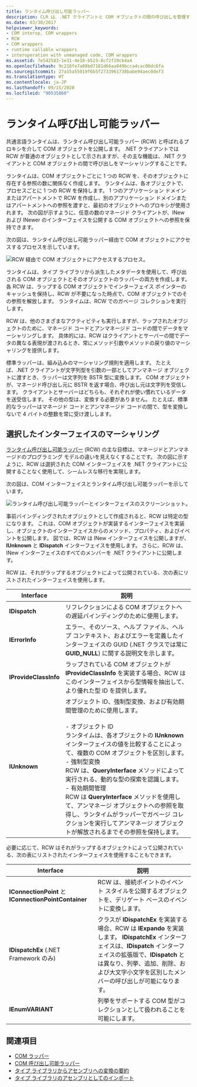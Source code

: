 ```yaml
---
title: ランタイム呼び出し可能ラッパー
description: CLR は、.NET クライアントと COM オブジェクトの間の呼び出しを管理するランタイム呼び出し可能ラッパーを介して COM オブジェクトを公開します。
ms.date: 03/30/2017
helpviewer_keywords:
- COM interop, COM wrappers
- RCW
- COM wrappers
- runtime callable wrappers
- interoperation with unmanaged code, COM wrappers
ms.assetid: 7e542583-1e31-4e10-b523-8cf2f29cb4a4
ms.openlocfilehash: 9c218fe7a08bd7181d66aa849bcca4cac00dc6fa
ms.sourcegitcommit: 27a15a55019f6b5f2733961738babe94aec0def3
ms.translationtype: HT
ms.contentlocale: ja-JP
ms.lasthandoff: 09/15/2020
ms.locfileid: "90535860"
---
```

# <a name="runtime-callable-wrapper"></a>ランタイム呼び出し可能ラッパー
共通言語ランタイムは、ランタイム呼び出し可能ラッパー (RCW) と呼ばれるプロキシを介して COM オブジェクトを公開します。 .NET クライアントでは RCW が普通のオブジェクトとして示されますが、その主な機能は、.NET クライアントと COM オブジェクトの間で呼び出しをマーシャリングすることです。  
  
 ランタイムは、COM オブジェクトごとに 1 つの RCW を、そのオブジェクトに存在する参照の数に関係なく作成します。 ランタイムは、各オブジェクトで、プロセスごとに 1 つの RCW を保持します。  1 つのアプリケーション ドメインまたはアパートメントで RCW を作成し、別のアプリケーション ドメインまたはアパートメントへの参照を渡すと、最初のオブジェクトへのプロキシが使用されます。  次の図が示すように、任意の数のマネージド クライアントが、INew および INewer のインターフェイスを公開する COM オブジェクトへの参照を保持できます。  

次の図は、ランタイム呼び出し可能ラッパー経由で COM オブジェクトにアクセスするプロセスを示しています。

 ![RCW 経由で COM オブジェクトにアクセスするプロセス。](./media/runtime-callable-wrapper/runtime-callable-wrapper.gif)  

 ランタイムは、タイプ ライブラリから派生したメタデータを使用して、呼び出される COM オブジェクトとそのオブジェクトのラッパーの両方を作成します。 各 RCW は、ラップする COM オブジェクトでインターフェイス ポインターのキャッシュを保持し、RCW が不要になった時点で、COM オブジェクトでのその参照を解放します。 ランタイムは、RCW でのガベージ コレクションを実行します。  
  
 RCW は、他のさまざまなアクティビティも実行しますが、ラップされたオブジェクトのために、マネージド コードとアンマネージド コードの間でデータをマーシャリングします。 具体的には、RCW はクライアントとサーバーの間でデータの異なる表現が渡されるとき、常にメソッド引数やメソッドの戻り値のマーシャリングを提供します。  
  
 標準ラッパーは、組み込みのマーシャリング規則を適用します。 たとえば、.NET クライアントが文字列型を引数の一部としてアンマネージ オブジェクトに渡すとき、ラッパーは文字列を BSTR 型に変換します。 COM オブジェクトが、マネージド呼び出し元に BSTR を返す場合、呼び出し元は文字列を受信します。 クライアントとサーバーはどちらも、それぞれが使い慣れているデータを送受信します。 その他の型は、変換する必要がありません。 たとえば、標準的なラッパーはマネージド コードとアンマネージド コードの間で、型を変換しないで 4 バイトの整数を常に受け渡しします。  
  
## <a name="marshaling-selected-interfaces"></a>選択したインターフェイスのマーシャリング  
 [ランタイム呼び出し可能ラッパー](runtime-callable-wrapper.md) (RCW) の主な目標は、マネージドとアンマネージドのプログラミング モデルの違いを見えなくすることです。 次の図に示すように、RCW は選択された COM インターフェイスを .NET クライアントに公開することなく使用して、シームレスな移行を実現します。

 次の図は、COM インターフェイスとランタイム呼び出し可能ラッパーを示しています。
  
 ![ランタイム呼び出し可能ラッパーとインターフェイスのスクリーンショット。](./media/runtime-callable-wrapper/runtime-callable-wrapper-interfaces.gif)  
  
 事前バインディングされたオブジェクトとして作成されると、RCW は特定の型になります。 これは、COM オブジェクトが実装するインターフェイスを実装し、オブジェクトのインターフェイスからのメソッド、プロパティ、およびイベントを公開します。 図では、RCW は INew インターフェイスを公開しますが、**IUnknown** と **IDispatch** インターフェイスを使用します。 さらに、RCW は、INew インターフェイスのすべてのメンバーを .NET クライアントに公開します。  
  
 RCW は、それがラップするオブジェクトによって公開されている、次の表にリストされたインターフェイスを使用します。  
  
|Interface|説明|  
|---------------|-----------------|  
|**IDispatch**|リフレクションによる COM オブジェクトへの遅延バインディングのために使用します。|  
|**IErrorInfo**|エラー、そのソース、ヘルプ ファイル、ヘルプ コンテキスト、およびエラーを定義したインターフェイスの GUID (.NET クラスでは常に **GUID_NULL**) に関する説明文を示します。|  
|**IProvideClassInfo**|ラップされている COM オブジェクトが **IProvideClassInfo** を実装する場合、RCW はこのインターフェイスから型情報を抽出して、より優れた型 ID を提供します。|  
|**IUnknown**|オブジェクト ID、強制型変換、および有効期間管理のために使用します。<br /><br /> -   オブジェクト ID<br />     ランタイムは、各オブジェクトの **IUnknown** インターフェイスの値を比較することによって、複数の COM オブジェクトを区別します。<br />-   強制型変換<br />     RCW は、**QueryInterface** メソッドによって実行される、動的な型の探索を認識します。<br />-   有効期間管理<br />     RCW は **QueryInterface** メソッドを使用して、アンマネージ オブジェクトへの参照を取得し、ランタイムがラッパーでガベージ コレクションを実行してアンマネージ オブジェクトが解放されるまでその参照を保持します。|  
  
 必要に応じて、RCW はそれがラップするオブジェクトによって公開されている、次の表にリストされたインターフェイスを使用することもできます。  
  
|Interface|説明|  
|---------------|-----------------|  
|**IConnectionPoint** と **IConnectionPointContainer**|RCW は、接続ポイントのイベント スタイルを公開するオブジェクトを、デリゲート ベースのイベントに変換します。|  
|**IDispatchEx** (.NET Framework のみ) |クラスが **IDispatchEx** を実装する場合、RCW は **IExpando** を実装します。 **IDispatchEx** インターフェイスは、**IDispatch** インターフェイスの拡張版で、**IDispatch** とは異なり、列挙、追加、削除、および大文字小文字を区別したメンバーの呼び出しが可能になります。|  
|**IEnumVARIANT**|列挙をサポートする COM 型がコレクションとして扱われることを可能にします。|  
  
## <a name="see-also"></a>関連項目

- [COM ラッパー](com-wrappers.md)
- [COM 呼び出し可能ラッパー](com-callable-wrapper.md)
- [タイプ ライブラリからアセンブリへの変換の要約](/previous-versions/dotnet/netframework-4.0/k83zzh38(v=vs.100))
- [タイプ ライブラリのアセンブリとしてのインポート](../../framework/interop/importing-a-type-library-as-an-assembly.md)
